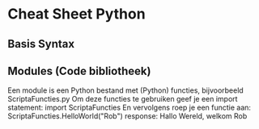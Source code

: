 # Cheat Sheet Python

## Basis Syntax

## Modules (Code bibliotheek)
Een module is een Python bestand met (Python) functies, bijvoorbeeld ScriptaFuncties.py
Om deze functies te gebruiken geef je een import statement:
import ScriptaFuncties
En vervolgens roep je een functie aan:
ScriptaFuncties.HelloWorld("Rob")
response:
Hallo Wereld, welkom Rob

